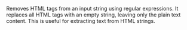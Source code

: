 Removes HTML tags from an input string using regular expressions. It replaces all HTML tags with an empty string, leaving only the plain text content. This is useful for extracting text from HTML strings.
